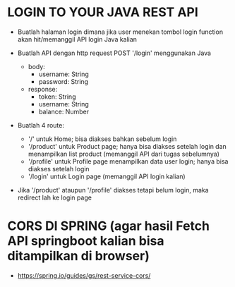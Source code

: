 # LOGIN TO YOUR JAVA REST API

- Buatlah halaman login dimana jika user menekan tombol login function akan hit/memanggil API login Java kalian

- Buatlah API dengan http request POST '/login' menggunakan Java 
    - body:
        - username: String
        - password: String
    - response:
        - token: String
        - username: String
        - balance: Number

- Buatlah 4 route:
  - '/' untuk Home; bisa diakses bahkan sebelum login
  - '/product' untuk Product page; hanya bisa diakses setelah login dan menampilkan list product (memanggil API dari tugas sebelumnya)
  - '/profile' untuk Profile page menampilkan data user login; hanya bisa diakses setelah login
  - '/login' untuk Login page (memanggil API login kalian)

- Jika '/product' ataupun '/profile' diakses tetapi belum login, maka redirect lah ke login page 

# CORS DI SPRING (agar hasil Fetch API springboot kalian bisa ditampilkan di browser)
- https://spring.io/guides/gs/rest-service-cors/
